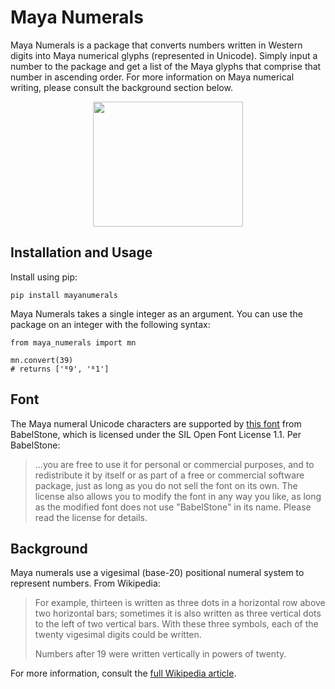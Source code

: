 # Maya Numerals
Maya Numerals is a package that converts numbers written in Western digits into Maya numerical glyphs (represented in Unicode). Simply input a number to the package and get a list of the Maya glyphs that comprise that number in ascending order. For more information on Maya numerical writing, please consult the background section below.
     

<p align="center">
<img src="https://upload.wikimedia.org/wikipedia/commons/9/97/Dresden_Codex_f8461796.png" height="200" width="240">
</p>

## Installation and Usage
Install using pip:
```
pip install mayanumerals
```

Maya Numerals takes a single integer as an argument. You can use the package on an integer with the following syntax:

```
from maya_numerals import mn

mn.convert(39)
# returns ['ᴮ9', 'ᴮ1']
```

## Font
The Maya numeral Unicode characters are supported by [this font](https://www.babelstone.co.uk/Fonts/Mayan.html) from BabelStone, which is licensed under the SIL Open Font License 1.1. Per BabelStone:

>...you are free to use it for personal or commercial purposes, and to redistribute it by itself or as part of a free or commercial software package, just as long as you do not sell the font on its own. The license also allows you to modify the font in any way you like, as long as the modified font does not use "BabelStone" in its name. Please read the license for details.

## Background
Maya numerals use a vigesimal (base-20) positional numeral system to represent numbers. From Wikipedia:
> For example, thirteen is written as three dots in a horizontal row above two horizontal bars; sometimes it is also written as three vertical dots to the left of two vertical bars. With these three symbols, each of the twenty vigesimal digits could be written.
>
>Numbers after 19 were written vertically in powers of twenty. 

For more information, consult the [full Wikipedia article](https://en.wikipedia.org/wiki/Maya_numerals).
